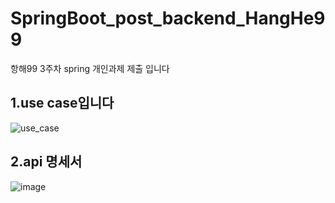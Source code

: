 # SpringBoot_post_backend_HangHe99
항해99 3주차 spring 개인과제 제출 입니다

1.use case입니다
----------------
![use_case](https://user-images.githubusercontent.com/113455892/193473426-54054c84-e69d-4c84-b351-5383bcc0eaa4.JPG)


2.api 명세서
----------
![image](https://user-images.githubusercontent.com/113455892/193471274-eb4775d5-ea5e-4772-a8ec-98a5a49b3150.png)

